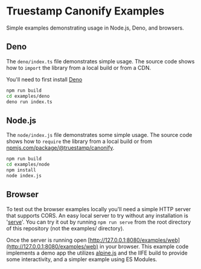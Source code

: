 # Truestamp Canonify Examples

Simple examples demonstrating usage in Node.js, Deno, and browsers.

## Deno

The `deno/index.ts` file demonstrates simple usage. The source code shows how to `import` the library from a local build or from a CDN.

You'll need to first install [Deno](https://deno.land/)

```sh
npm run build
cd examples/deno
deno run index.ts
```

## Node.js

The `node/index.js` file demonstrates some simple usage. The source code shows how to `require` the library from a local build or from [npmjs.com/package/@truestamp/canonify](https://www.npmjs.com/package/@truestamp/canonify).

```sh
npm run build
cd examples/node
npm install
node index.js
```

## Browser

To test out the browser examples locally you'll need a simple HTTP server that supports CORS. An easy local server to try without any installation is '[serve](https://github.com/vercel/serve)'. You can try it out by running `npm run serve` from the root directory of this repository (not the examples/ directory).

Once the server is running open [http://127.0.0.1:8080/examples/web](http://127.0.0.1:8080/examples/web) in your browser. This example code implements a demo app the utilizes [alpine.js](https://github.com/alpinejs/alpine/) and the IIFE build to provide some interactivity, and a simpler example using ES Modules.
